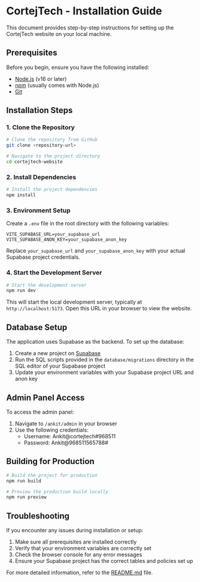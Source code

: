 
# CortejTech - Installation Guide

This document provides step-by-step instructions for setting up the CortejTech website on your local machine.

## Prerequisites

Before you begin, ensure you have the following installed:
- [Node.js](https://nodejs.org/) (v16 or later)
- [npm](https://www.npmjs.com/) (usually comes with Node.js)
- [Git](https://git-scm.com/)

## Installation Steps

### 1. Clone the Repository

```bash
# Clone the repository from GitHub
git clone <repository-url>

# Navigate to the project directory
cd cortejtech-website
```

### 2. Install Dependencies

```bash
# Install the project dependencies
npm install
```

### 3. Environment Setup

Create a `.env` file in the root directory with the following variables:

```
VITE_SUPABASE_URL=your_supabase_url
VITE_SUPABASE_ANON_KEY=your_supabase_anon_key
```

Replace `your_supabase_url` and `your_supabase_anon_key` with your actual Supabase project credentials.

### 4. Start the Development Server

```bash
# Start the development server
npm run dev
```

This will start the local development server, typically at `http://localhost:5173`. Open this URL in your browser to view the website.

## Database Setup

The application uses Supabase as the backend. To set up the database:

1. Create a new project on [Supabase](https://supabase.com/)
2. Run the SQL scripts provided in the `database/migrations` directory in the SQL editor of your Supabase project
3. Update your environment variables with your Supabase project URL and anon key

## Admin Panel Access

To access the admin panel:

1. Navigate to `/ankit/admin` in your browser
2. Use the following credentials:
   - Username: Ankit@cortejtech#968511
   - Password: Ankit@968511565788#

## Building for Production

```bash
# Build the project for production
npm run build

# Preview the production build locally
npm run preview
```

## Troubleshooting

If you encounter any issues during installation or setup:

1. Make sure all prerequisites are installed correctly
2. Verify that your environment variables are correctly set
3. Check the browser console for any error messages
4. Ensure your Supabase project has the correct tables and policies set up

For more detailed information, refer to the [README.md](./README.md) file.

